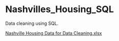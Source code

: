 # Nashvilles_Housing_SQL

Data cleaning using SQL.

[Nashville Housing Data for Data Cleaning.xlsx](https://github.com/swatisiyer1209/Nashvilles_Housing_SQL/files/12845975/Nashville.Housing.Data.for.Data.Cleaning.xlsx)
